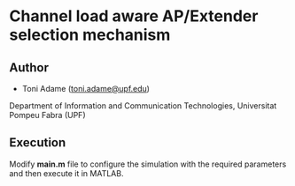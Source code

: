 # Channel load aware AP/Extender selection mechanism

## Author
* Toni Adame (toni.adame@upf.edu)

Department of Information and Communication Technologies, Universitat Pompeu Fabra (UPF)

## Execution

Modify **main.m** file to configure the simulation with the required parameters and then execute it in MATLAB.

